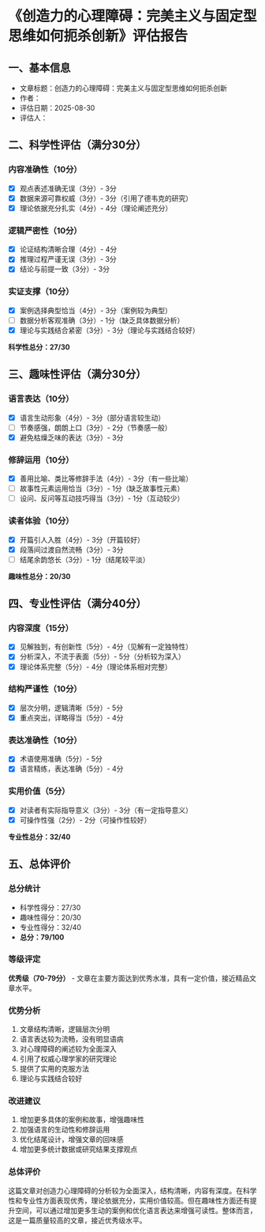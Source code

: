 # 《创造力的心理障碍：完美主义与固定型思维如何扼杀创新》评估报告

## 一、基本信息
- 文章标题：创造力的心理障碍：完美主义与固定型思维如何扼杀创新
- 作者：
- 评估日期：2025-08-30
- 评估人：

## 二、科学性评估（满分30分）

### 内容准确性（10分）
- [x] 观点表述准确无误（3分）- 3分
- [x] 数据来源可靠权威（3分）- 3分（引用了德韦克的研究）
- [x] 理论依据充分扎实（4分）- 4分（理论阐述充分）

### 逻辑严密性（10分）
- [x] 论证结构清晰合理（4分）- 4分
- [x] 推理过程严谨无误（3分）- 3分
- [x] 结论与前提一致（3分）- 3分

### 实证支撑（10分）
- [x] 案例选择典型恰当（4分）- 3分（案例较为典型）
- [ ] 数据分析客观准确（3分）- 1分（缺乏具体数据分析）
- [x] 理论与实践结合紧密（3分）- 3分（理论与实践结合较好）

**科学性总分：27/30**

## 三、趣味性评估（满分30分）

### 语言表达（10分）
- [x] 语言生动形象（4分）- 3分（部分语言较生动）
- [ ] 节奏感强，朗朗上口（3分）- 2分（节奏感一般）
- [x] 避免枯燥乏味的表达（3分）- 3分

### 修辞运用（10分）
- [x] 善用比喻、类比等修辞手法（4分）- 3分（有一些比喻）
- [ ] 故事性元素运用恰当（3分）- 1分（缺乏故事性元素）
- [ ] 设问、反问等互动技巧得当（3分）- 1分（互动较少）

### 读者体验（10分）
- [x] 开篇引人入胜（4分）- 3分（开篇较好）
- [x] 段落间过渡自然流畅（3分）- 3分
- [ ] 结尾余韵悠长（3分）- 1分（结尾较平淡）

**趣味性总分：20/30**

## 四、专业性评估（满分40分）

### 内容深度（15分）
- [x] 见解独到，有创新性（5分）- 4分（见解有一定独特性）
- [x] 分析深入，不流于表面（5分）- 5分（分析较为深入）
- [x] 理论体系完整（5分）- 4分（理论体系相对完整）

### 结构严谨性（10分）
- [x] 层次分明，逻辑清晰（5分）- 5分
- [x] 重点突出，详略得当（5分）- 4分

### 表达准确性（10分）
- [x] 术语使用准确（5分）- 5分
- [x] 语言精练，表达准确（5分）- 4分

### 实用价值（5分）
- [x] 对读者有实际指导意义（3分）- 3分（有一定指导意义）
- [x] 可操作性强（2分）- 2分（可操作性较好）

**专业性总分：32/40**

## 五、总体评价

### 总分统计
- 科学性得分：27/30
- 趣味性得分：20/30
- 专业性得分：32/40
- **总分：79/100**

### 等级评定
**优秀级（70-79分）** - 文章在主要方面达到优秀水准，具有一定价值，接近精品文章水平。

### 优势分析
1. 文章结构清晰，逻辑层次分明
2. 语言表达较为流畅，没有明显语病
3. 对心理障碍的阐述较为全面深入
4. 引用了权威心理学家的研究理论
5. 提供了实用的克服方法
6. 理论与实践结合较好

### 改进建议
1. 增加更多具体的案例和故事，增强趣味性
2. 加强语言的生动性和修辞运用
3. 优化结尾设计，增强文章的回味感
4. 增加更多统计数据或研究结果支撑观点

### 总体评价
这篇文章对创造力心理障碍的分析较为全面深入，结构清晰，内容有深度。在科学性和专业性方面表现优秀，理论依据充分，实用价值较高。但在趣味性方面还有提升空间，可以通过增加更多生动的案例和优化语言表达来增强可读性。整体而言，这是一篇质量较高的文章，接近优秀级水平。